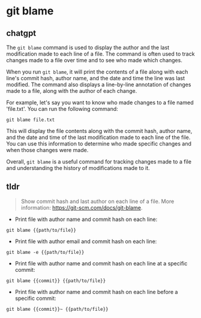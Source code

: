# git blame 
## chatgpt 
The `git blame` command is used to display the author and the last modification made to each line of a file. The command is often used to track changes made to a file over time and to see who made which changes. 

When you run `git blame`, it will print the contents of a file along with each line's commit hash, author name, and the date and time the line was last modified. The command also displays a line-by-line annotation of changes made to a file, along with the author of each change.

For example, let's say you want to know who made changes to a file named 'file.txt'. You can run the following command:

```
git blame file.txt
```

This will display the file contents along with the commit hash, author name, and the date and time of the last modification made to each line of the file. You can use this information to determine who made specific changes and when those changes were made. 

Overall, `git blame` is a useful command for tracking changes made to a file and understanding the history of modifications made to it. 

## tldr 
 
> Show commit hash and last author on each line of a file.
> More information: <https://git-scm.com/docs/git-blame>.

- Print file with author name and commit hash on each line:

`git blame {{path/to/file}}`

- Print file with author email and commit hash on each line:

`git blame -e {{path/to/file}}`

- Print file with author name and commit hash on each line at a specific commit:

`git blame {{commit}} {{path/to/file}}`

- Print file with author name and commit hash on each line before a specific commit:

`git blame {{commit}}~ {{path/to/file}}`
